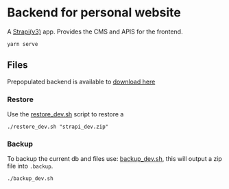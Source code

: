 # Backend for personal website

A [Strapi(v3)](https://docs-v3.strapi.io/developer-docs/latest/getting-started/introduction.html) app. Provides the CMS and APIS for the frontend. 

```shell
yarn serve
```

## Files

Prepopulated backend is available to [download here](https://drive.google.com/drive/folders/1dsNqqdlJA5NEeVROMTscTJZ94ld4fqKx?usp=drive_link)

### Restore

Use the [restore_dev.sh](./restore_dev.sh) script to restore a 

```shell
./restore_dev.sh "strapi_dev.zip"
```

### Backup
To backup the current db and files use: [backup_dev.sh](./backup_dev.sh), this will output a zip file into `.backup`.

```shell
./backup_dev.sh
```